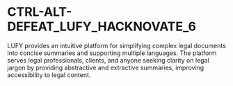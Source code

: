 # CTRL-ALT-DEFEAT_LUFY_HACKNOVATE_6
LUFY provides an intuitive platform for simplifying complex legal documents into concise summaries and supporting multiple languages. The platform serves legal professionals, clients, and anyone seeking clarity on legal jargon by providing abstractive and extractive summaries, improving accessibility to legal content.
